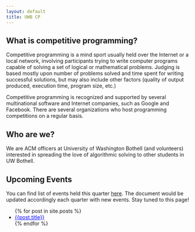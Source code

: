 ```yaml
---
layout: default
title: UWB CP
---
```


## What is competitive programming?

Competitive programming is a mind sport usually held over the Internet or a local network, involving participants trying to write computer programs capable of solving a set of logical or mathematical problems. Judging is based mostly upon number of problems solved and time spent for writing successful solutions, but may also include other factors (quality of output produced, execution time, program size, etc.)

Competitive programming is recognized and supported by several multinational software and Internet companies, such as Google and Facebook. There are several organizations who host programming competitions on a regular basis.

## Who are we?

We are ACM officers at University of Washington Bothell (and volunteers) interested in spreading the love of algorithmic solving to other students in UW Bothell.

## Upcoming Events

You can find list of events held this quarter [here](./events.md). The document would be updated accordingly each quarter with new events. Stay tuned to this page!

<ul>
  {% for post in site.posts %}
    <li>
      <a href="/mduw.github.io/{{post.url}}" style="color: blue">{{post.title}}</a>
    </li>
  {% endfor %}
</ul>
